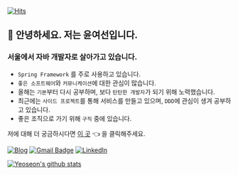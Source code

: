 [![Hits](https://hits.seeyoufarm.com/api/count/incr/badge.svg?url=https%3A%2F%2Fgithub.com%2Fyeoseon%2F&count_bg=%238C96F1&title_bg=%23C996EF&icon=&icon_color=%23E7E7E7&title=hits&edge_flat=false)](https://github.com/yeoseon)  

## 👋 안녕하세요. 저는 윤여선입니다.  

### 서울에서 자바 개발자로 살아가고 있습니다.  

* `Spring Framework` 를 주로 사용하고 있습니다.  
* `좋은 소프트웨어`와 `커뮤니케이션`에 대한 관심이 많습니다.  
* 올해는 `기본`부터 다시 공부하며, 보다 `탄탄한 개발자`가 되기 위해 노력했습니다.  
* 최근에는 `사이드 프로젝트`를 통해 서비스를 만들고 있으며, `DDD`에 관심이 생겨 공부하고 있습니다.
* 좋은 조직으로 가기 위해 `구직` 중에 있습니다.  

저에 대해 더 궁금하시다면 [이 곳](https://github.com/yeoseon/who-i-am/tree/master/Resume) :point_left: 을 클릭해주세요. 

<!-- ## Hi there 👋 I'm Yun Yeoseon. -->

<!-- ### Backend Developer in Seoul, Korea. -->

<!-- * Using mainly : `Java`, `Spring Framework` -->
<!-- * Interesting recently : `Better software`, `Communication skills`  -->
<!-- * Studying recently : `Basic` for developer of `high quality`  -->
<!-- * I'm `looking for a job`.  -->

<!-- For more information, Click :point_right: [Resume](https://github.com/yeoseon/who-i-am/tree/master/Resume)  -->  


[![Blog](https://img.shields.io/badge/-Blog-%232e2d2d?style=flat&logo=ghost&logoColor=%23ffffff&link=https://yeoseon.kr)](https://yeoseon.kr/)
 [![Gmail Badge](https://img.shields.io/badge/-devyyskr@gmail.com-c14438?style=flat&logo=Gmail&logoColor=white&link=mailto:devyyskr@gmail.com)](mailto:devyyskr@gmail.com) [![LinkedIn](https://img.shields.io/badge/-LinkedIn-%230077B5?style=flat&logo=linkedin&logoColor=%23ffffff&link=https://www.linkedin.com/in/yyskr/)](https://www.linkedin.com/in/yyskr/) 

[![Yeoseon's github stats](https://github-readme-stats.vercel.app/api?username=yeoseon&theme=material-palenight)](https://github.com/anuraghazra/github-readme-stats)
